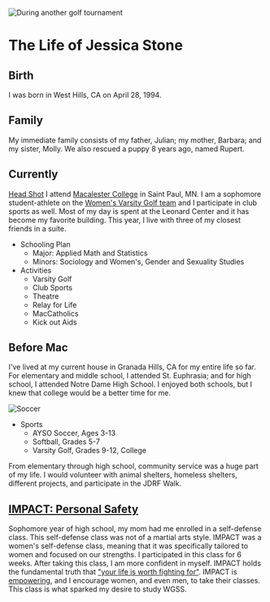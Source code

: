 ![During another golf tournament](http://athletics.macalester.edu/images/2012/9/16/rp_primary_jessica_stone_putt.jpg)

The Life of Jessica Stone
=========================

## Birth

I was born in West Hills, CA on April 28, 1994. 

## Family

My immediate family consists of my father, Julian; my mother, Barbara; and my sister, Molly. We also rescued a puppy 8 years ago, named Rupert.  


## Currently

[Head Shot](http://athletics.macalester.edu/images/2013/9/15/jessica_stone_14.jpg)
I attend [Macalester College](http://www.macalester.edu) in Saint Paul, MN. I am a sophomore student-athlete on the [Women's Varsity Golf team](http://www.youtube.com/watch?v=tDgIm25b3_M) and I participate in club sports as well. Most of my day is spent at the Leonard Center and it has become my favorite building. This year, I live with three of my closest friends in a suite. 

* Schooling Plan
    * Major: Applied Math and Statistics
    * Minors: Sociology and Women's, Gender and Sexuality Studies
* Activities
    * Varsity Golf
    * Club Sports
    * Theatre
    * Relay for Life
    * MacCatholics
    * Kick out Aids

## Before Mac

I've lived at my current house in Granada Hills, CA for my entire life so far. For elementary and middle school, I attended St. Euphrasia; and for high school, I attended Notre Dame High School. I enjoyed both schools, but I knew that college would be a better time for me. 

![Soccer](http://artie.com/20031215/arg-soccer-ball-zoomup-url.gif)
* Sports
    * AYSO Soccer, Ages 3-13
    * Softball, Grades 5-7
    * Varsity Golf, Grades 9-12, College
    
From elementary through high school, community service was a huge part of my life. I would volunteer with animal shelters, homeless shelters, different projects, and participate in the JDRF Walk. 

## [IMPACT: Personal Safety](http://www.impactpersonalsafety.com/)

Sophomore year of high school, my mom had me enrolled in a self-defense class. This self-defense class was not of a martial arts style. IMPACT was a women's self-defense class, meaning that it was specifically tailored to women and focused on our strengths. I participated in this class for 6 weeks. After taking this class, I am more confident in myself. IMPACT holds the fundamental truth that ["your life is worth fighting for"](http://www.impactpersonalsafety.com/impact/who-we-are/). IMPACT is [empowering](http://www.impactpersonalsafety.com/impact/why/), and I encourage women, and even men, to take their classes. This class is what sparked my desire to study WGSS. 
